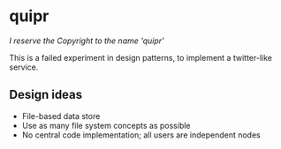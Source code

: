 # quipr

*I reserve the Copyright to the name 'quipr'*

This is a failed experiment in design patterns, to implement a twitter-like service.

## Design ideas

 * File-based data store
 * Use as many file system concepts as possible
 * No central code implementation; all users are independent nodes
